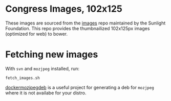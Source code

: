 # Congress Images, 102x125

These images are sourced from the [images](https://github.com/unitedstates/images) repo maintained by the Sunlight Foundation. This repo provides the thumbnailized 102x125px images (optimized for web) to bower.

# Fetching new images

With `svn` and `mozjpeg` installed, run:

    fetch_images.sh

[dockermozjpegdeb](https://github.com/magnetikonline/dockermozjpegdeb) is a useful project for generating a deb for `mozjpeg` where it is not availabe for your distro.
